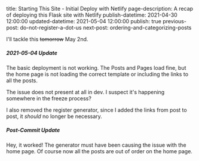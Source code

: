 title: Starting This Site - Initial Deploy with Netlify
page-description: A recap of deploying this Flask site with Netlify
publish-datetime: 2021-04-30 12:00:00
updated-datetime: 2021-05-04 12:00:00
publish: true
previous-post: do-not-register-a-dot-us
next-post: ordering-and-categorizing-posts


I'll tackle this <s>tomorrow</s> May 2nd.

##### 2021-05-04 Update

The basic deployment is not working. The Posts and Pages load fine, but the home page is not loading the correct template or including the links to all the posts.

The issue does not present at all in dev. I suspect it's happening somewhere in the freeze process?

I also removed the register generator, since I added the links from post to post, it _should_ no longer be necessary.

##### Post-Commit Update

Hey, it worked! The generator must have been causing the issue with the home page. Of course now all the posts are out of order on the home page.
